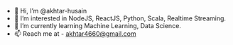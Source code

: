 - 👋 Hi, I’m @akhtar-husain
- 👀 I’m interested in NodeJS, ReactJS, Python, Scala, Realtime Streaming.
- 🌱 I’m currently learning Machine Learning, Data Science.
- 📫 Reach me at - akhtar4660@gmail.com
